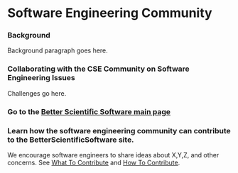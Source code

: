 # Software Engineering Community

### Background 
Background paragraph goes here.

### Collaborating with the CSE Community on Software Engineering Issues
Challenges go here.

### Go to the [Better Scientific Software main page](../Homepage.md)

### Learn how the software engineering community can contribute to the BetterScientificSoftware site.
We encourage software engineers to share ideas about X,Y,Z, and other concerns.  See [What To Contribute](../WhatToContribute.md) and [How To Contribute](../HowToContribute.md).
